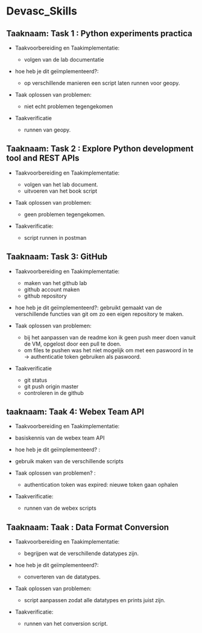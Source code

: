 # Devasc_Skills

## Taaknaam: Task 1 : Python experiments practica

* Taakvoorbereiding en Taakimplementatie: 
  * volgen van de lab documentatie
  

* hoe heb je dit geïmplementeerd?: 
  * op verschillende manieren een script laten runnen voor geopy.

* Taak oplossen van problemen: 
  * niet echt problemen tegengekomen 

* Taakverificatie
  * runnen van geopy.


## Taaknaam: Task 2 : Explore Python development tool and REST APIs

* Taakvoorbereiding en Taakimplementatie: 
  * volgen van het lab document.
  * uitvoeren van het book script

* Taak oplossen van problemen: 
  * geen problemen tegengekomen.

* Taakverificatie: 
  * script runnen in postman


## Taaknaam: Task 3: GitHub
* Taakvoorbereiding en Taakimplementatie: 
  * maken van het github lab
  * github account maken
  * github repository

* hoe heb je dit geïmplementeerd?: gebruikt gemaakt van de verschillende functies van git om zo een eigen repository te maken.

* Taak oplossen van problemen: 
  * bij het aanpassen van de readme kon ik geen push meer doen vanuit de VM, opgelost door een pull te doen.
  * om files te pushen was het niet mogelijk om met een paswoord in te  -> authenticatie token gebruiken als paswoord.
  
* Taakverificatie
  * git status
  * git push origin master
  * controleren in de github

## taaknaam: Taak 4: Webex Team API

* Taakvoorbereiding en Taakimplementatie: 
 * basiskennis van de webex team API

* hoe heb je dit geïmplementeerd? : 
 * gebruik maken van de verschillende scripts

* Taak oplossen van problemen? : 
  * authentication token was expired: nieuwe token gaan ophalen

* Taakverificatie: 
  * runnen van de webex scripts

## Taaknaam: Taak : Data Format Conversion

* Taakvoorbereiding en Taakimplementatie: 
  * begrijpen wat de verschillende datatypes zijn.

* hoe heb je dit geïmplementeerd?: 
  * converteren van de datatypes.

* Taak oplossen van problemen:
  * script aanpassen zodat alle datatypes en prints juist zijn.

* Taakverificatie: 
  * runnen van het conversion script.

